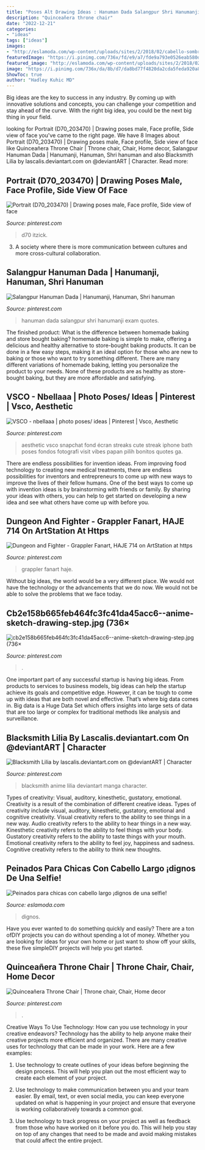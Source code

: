 ```yaml
---
title: "Poses Alt Drawing Ideas : Hanuman Dada Salangpur Shri Hanumanji Exam Quotes"
description: "Quinceañera throne chair"
date: "2022-12-21"
categories:
- "ideas"
tags: ["ideas"]
images:
- "http://eslamoda.com/wp-content/uploads/sites/2/2018/02/cabello-sombras.jpg"
featuredImage: "https://i.pinimg.com/736x/fd/e9/a7/fde9a793e0526eab580d421d28332a8d--manga-anime-anime-art.jpg"
featured_image: "http://eslamoda.com/wp-content/uploads/sites/2/2018/02/cabello-sombras.jpg"
image: "https://i.pinimg.com/736x/da/8b/d7/da8bd77f4820da2cda5feda920a80188--portrait-photos-male-portraits.jpg"
ShowToc: true
author: "Hadley Kuhic MD"
---
```



Big ideas are the key to success in any industry. By coming up with innovative solutions and concepts, you can challenge your competition and stay ahead of the curve. With the right big idea, you could be the next big thing in your field.

	

		
looking for Portrait (D70_203470) | Drawing poses male, Face profile, Side view of face you've came to the right page. We have 8 Images about Portrait (D70_203470) | Drawing poses male, Face profile, Side view of face like Quinceañera Throne Chair | Throne chair, Chair, Home decor, Salangpur Hanuman Dada | Hanumanji, Hanuman, Shri hanuman and also Blacksmith Lilia by lascalis.deviantart.com on @deviantART | Character. Read more:
		
    
## Portrait (D70_203470) | Drawing Poses Male, Face Profile, Side View Of Face

<img loading=lazy src="https://i.pinimg.com/736x/da/8b/d7/da8bd77f4820da2cda5feda920a80188--portrait-photos-male-portraits.jpg" onerror="this.onerror=null;this.src='https://tse1.mm.bing.net/th?id=OIP.YFFnHAxQ_3I1tEjRdR1ixQDSEo&amp;pid=15.1';" alt="Portrait (D70_203470) | Drawing poses male, Face profile, Side view of face">

_Source: pinterest.com_

>d70 itzick. 

	

3. A society where there is more communication between cultures and more cross-cultural collaboration. 

    
## Salangpur Hanuman Dada | Hanumanji, Hanuman, Shri Hanuman

<img loading=lazy src="https://i.pinimg.com/736x/13/11/a9/1311a95fa6830b852fbda8113cb3d7e5.jpg" onerror="this.onerror=null;this.src='https://tse4.mm.bing.net/th?id=OIP.bUnEdyVZgf9Q2L2tIhATOwHaKW&amp;pid=15.1';" alt="Salangpur Hanuman Dada | Hanumanji, Hanuman, Shri hanuman">

_Source: pinterest.com_

>hanuman dada salangpur shri hanumanji exam quotes. 

	

The finished product: What is the difference between homemade baking and store bought baking?
homemade baking is simple to make, offering a delicious and healthy alternative to store-bought baking products. It can be done in a few easy steps, making it an ideal option for those who are new to baking or those who want to try something different. There are many different variations of homemade baking, letting you personalize the product to your needs. None of these products are as healthy as store-bought baking, but they are more affordable and satisfying.

    
## VSCO - Nbellaaa | Photo Poses/ Ideas | Pinterest | Vsco, Aesthetic

<img loading=lazy src="https://i.pinimg.com/736x/4e/8c/f4/4e8cf44c112bcdbabf6524c5e7195d06.jpg" onerror="this.onerror=null;this.src='https://tse4.mm.bing.net/th?id=OIP.guNh0uPjJ9Irc8QuCDv78wHaJ4&amp;pid=15.1';" alt="VSCO - nbellaaa | photo poses/ ideas | Pinterest | Vsco, Aesthetic">

_Source: pinterest.com_

>aesthetic vsco snapchat fond écran streaks cute streak iphone bath poses fondos fotografi visit vibes papan pilih bonitos quotes ga. 

	

There are endless possibilities for invention ideas. From improving food technology to creating new medical treatments, there are endless possibilities for inventors and entrepreneurs to come up with new ways to improve the lives of their fellow humans. One of the best ways to come up with invention ideas is by brainstorming with friends or family. By sharing your ideas with others, you can help to get started on developing a new idea and see what others have come up with before you.

    
## Dungeon And Fighter - Grappler Fanart, HAJE 714 On ArtStation At Https

<img loading=lazy src="https://i.pinimg.com/736x/d3/3c/04/d33c04475d003d7662690588635ccf7a.jpg" onerror="this.onerror=null;this.src='https://tse3.mm.bing.net/th?id=OIP.lXkmUl7bOfpW-RwJLYspcgHaKR&amp;pid=15.1';" alt="Dungeon and Fighter - Grappler Fanart, HAJE 714 on ArtStation at https">

_Source: pinterest.com_

>grappler fanart haje. 

	

Without big ideas, the world would be a very different place. We would not have the technology or the advancements that we do now. We would not be able to solve the problems that we face today.

    
## Cb2e158b665feb464fc3fc41da45acc6--anime-sketch-drawing-step.jpg (736×

<img loading=lazy src="https://i.pinimg.com/736x/f2/37/be/f237beccf6064887a7fd1473d3e2488a.jpg" onerror="this.onerror=null;this.src='https://tse2.mm.bing.net/th?id=OIP.AgYQXCtnhGZPjqb1i2Z2QQHaKc&amp;pid=15.1';" alt="cb2e158b665feb464fc3fc41da45acc6--anime-sketch-drawing-step.jpg (736×">

_Source: pinterest.com_

>. 

	

One important part of any successful startup is having big ideas. From products to services to business models, big ideas can help the startup achieve its goals and competitive edge. However, it can be tough to come up with ideas that are both novel and effective. That’s where big data comes in. Big data is a Huge Data Set which offers insights into large sets of data that are too large or complex for traditional methods like analysis and surveillance.

    
## Blacksmith Lilia By Lascalis.deviantart.com On @deviantART | Character

<img loading=lazy src="https://i.pinimg.com/736x/fd/e9/a7/fde9a793e0526eab580d421d28332a8d--manga-anime-anime-art.jpg" onerror="this.onerror=null;this.src='https://tse1.mm.bing.net/th?id=OIP.4m2BBnlGyheFvzOc_aqoWwHaLc&amp;pid=15.1';" alt="Blacksmith Lilia by lascalis.deviantart.com on @deviantART | Character">

_Source: pinterest.com_

>blacksmith anime lilia deviantart manga character. 

	

Types of creativity: Visual, auditory, kinesthetic, gustatory, emotional.
Creativity is a result of the combination of different creative ideas. Types of creativity include visual, auditory, kinesthetic, gustatory, emotional and cognitive creativity. Visual creativity refers to the ability to see things in a new way. Audio creativity refers to the ability to hear things in a new way. Kinesthetic creativity refers to the ability to feel things with your body. Gustatory creativity refers to the ability to taste things with your mouth. Emotional creativity refers to the ability to feel joy, happiness and sadness. Cognitive creativity refers to the ability to think new thoughts.

    
## Peinados Para Chicas Con Cabello Largo ¡dignos De Una Selfie!

<img loading=lazy src="http://eslamoda.com/wp-content/uploads/sites/2/2018/02/cabello-sombras.jpg" onerror="this.onerror=null;this.src='https://tse4.mm.bing.net/th?id=OIP.wAtTnWTRT5ChcLLtjdIGAgHaHa&amp;pid=15.1';" alt="Peinados para chicas con cabello largo ¡dignos de una selfie!">

_Source: eslamoda.com_

>dignos. 

	

Have you ever wanted to do something quickly and easily? There are a ton ofDIY projects you can do without spending a lot of money. Whether you are looking for ideas for your own home or just want to show off your skills, these five simpleDIY projects will help you get started.

    
## Quinceañera Throne Chair | Throne Chair, Chair, Home Decor

<img loading=lazy src="https://i.pinimg.com/736x/ac/0f/1b/ac0f1bbcfb53b221ea36148e55740256.jpg" onerror="this.onerror=null;this.src='https://tse3.mm.bing.net/th?id=OIP.asuF1az9Qi6DRIk_bmtigwHaNK&amp;pid=15.1';" alt="Quinceañera Throne Chair | Throne chair, Chair, Home decor">

_Source: pinterest.com_

>. 

	

Creative Ways To Use Technology: How can you use technology in your creative endeavors?
Technology has the ability to help anyone make their creative projects more efficient and organized. There are many creative uses for technology that can be made in your work. Here are a few examples:
1. Use technology to create outlines of your ideas before beginning the design process. This will help you plan out the most efficient way to create each element of your project.

2. Use technology to make communication between you and your team easier. By email, text, or even social media, you can keep everyone updated on what is happening in your project and ensure that everyone is working collaboratively towards a common goal.

3. Use technology to track progress on your project as well as feedback from those who have worked on it before you do. This will help you stay on top of any changes that need to be made and avoid making mistakes that could affect the entire project.

